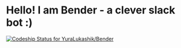 # Hello! I am Bender - a clever slack bot :)

[ ![Codeship Status for YuraLukashik/Bender](https://codeship.com/projects/18232090-7453-0133-d477-3288c2fe695c/status?branch=master)](https://codeship.com/projects/117600)
